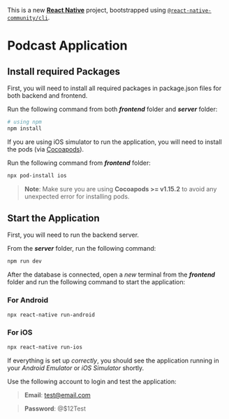 This is a new [**React Native**](https://reactnative.dev) project, bootstrapped using [`@react-native-community/cli`](https://github.com/react-native-community/cli).

# Podcast Application

## Install required Packages

First, you will need to install all required packages in package.json files for both backend and frontend.

Run the following command from both **_frontend_** folder and **_server_** folder:

```bash
# using npm
npm install
```

If you are using iOS simulator to run the application, you will need to install the pods (via [Cocoapods](https://cocoapods.org/)).

Run the following command from **_frontend_** folder:

```bash
npx pod-install ios
```

> **Note**: Make sure you are using **Cocoapods >= v1.15.2** to avoid any unexpected error for installing pods.

## Start the Application

First, you will need to run the backend server.

From the **_server_** folder, run the following command:

```bash
npm run dev
```

After the database is connected, open a _new_ terminal from the **_frontend_** folder and run the following command to start the application:

### For Android

```bash
npx react-native run-android
```

### For iOS

```bash
npx react-native run-ios
```

If everything is set up _correctly_, you should see the application running in your _Android Emulator_ or _iOS Simulator_ shortly.

Use the following account to login and test the application:

> **Email**: test@email.com

> **Password**: @$12Test
